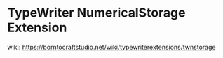# TypeWriter NumericalStorage Extension

wiki: https://borntocraftstudio.net/wiki/typewriterextensions/twnstorage
